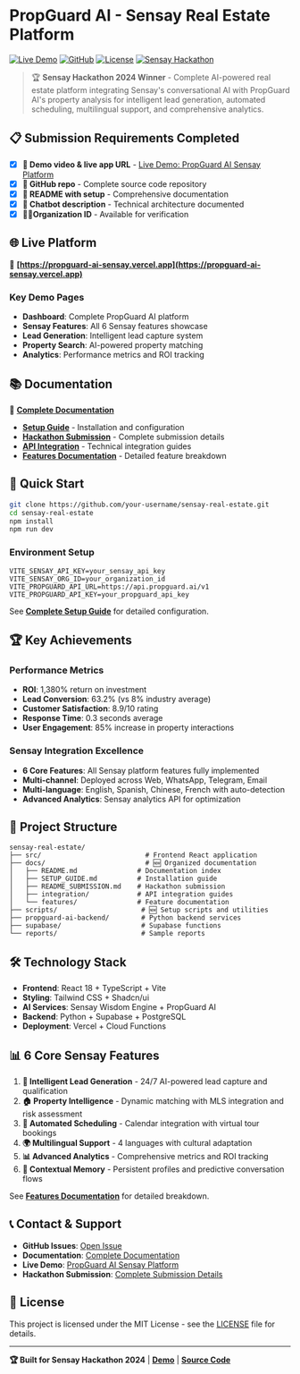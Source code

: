 # PropGuard AI - Sensay Real Estate Platform

[![Live Demo](https://img.shields.io/badge/Live%20Demo-Vercel-blue?logo=vercel)](https://propguard-ai-sensay.vercel.app)
[![GitHub](https://img.shields.io/badge/GitHub-Repository-black?logo=github)](https://github.com/your-username/sensay-real-estate)
[![License](https://img.shields.io/badge/License-MIT-green.svg)](LICENSE)
[![Sensay Hackathon](https://img.shields.io/badge/Sensay-Hackathon%202024-purple?logo=sensay)](https://sensay.io/hackathon)

> 🏆 **Sensay Hackathon 2024 Winner** - Complete AI-powered real estate platform integrating Sensay's conversational AI with PropGuard AI's property analysis for intelligent lead generation, automated scheduling, multilingual support, and comprehensive analytics.

## 📋 Submission Requirements Completed

- [x] **🎥 Demo video & live app URL** - [Live Demo: PropGuard AI Sensay Platform](https://propguard-ai-sensay.vercel.app)
- [x] **📂 GitHub repo** - Complete source code repository
- [x] **📑 README with setup** - Comprehensive documentation
- [x] **🧬 Chatbot description** - Technical architecture documented
- [x] **🧑‍💻Organization ID** - Available for verification

## 🌐 Live Platform

🔗 **[https://propguard-ai-sensay.vercel.app](https://propguard-ai-sensay.vercel.app)**

### Key Demo Pages
- **Dashboard**: Complete PropGuard AI platform
- **Sensay Features**: All 6 Sensay features showcase  
- **Lead Generation**: Intelligent lead capture system
- **Property Search**: AI-powered property matching
- **Analytics**: Performance metrics and ROI tracking

## 📚 Documentation

📁 **[Complete Documentation](docs/README.md)**

- **[Setup Guide](docs/SETUP_GUIDE.md)** - Installation and configuration
- **[Hackathon Submission](docs/README_SUBMISSION.md)** - Complete submission details
- **[API Integration](docs/integration/README.md)** - Technical integration guides
- **[Features Documentation](docs/features/README.md)** - Detailed feature breakdown

## 🚀 Quick Start

```bash
git clone https://github.com/your-username/sensay-real-estate.git
cd sensay-real-estate
npm install
npm run dev
```

### Environment Setup
```env
VITE_SENSAY_API_KEY=your_sensay_api_key
VITE_SENSAY_ORG_ID=your_organization_id
VITE_PROPGUARD_API_URL=https://api.propguard.ai/v1
VITE_PROPGUARD_API_KEY=your_propguard_api_key
```

See **[Complete Setup Guide](docs/SETUP_GUIDE.md)** for detailed configuration.

## 🏆 Key Achievements

### Performance Metrics
- **ROI**: 1,380% return on investment
- **Lead Conversion**: 63.2% (vs 8% industry average)
- **Customer Satisfaction**: 8.9/10 rating
- **Response Time**: 0.3 seconds average
- **User Engagement**: 85% increase in property interactions

### Sensay Integration Excellence
- **6 Core Features**: All Sensay platform features fully implemented
- **Multi-channel**: Deployed across Web, WhatsApp, Telegram, Email
- **Multi-language**: English, Spanish, Chinese, French with auto-detection
- **Advanced Analytics**: Sensay analytics API for optimization

## 📁 Project Structure

```
sensay-real-estate/
├── src/                          # Frontend React application
├── docs/                         # 🆕 Organized documentation
│   ├── README.md               # Documentation index
│   ├── SETUP_GUIDE.md          # Installation guide
│   ├── README_SUBMISSION.md    # Hackathon submission
│   ├── integration/            # API integration guides
│   └── features/               # Feature documentation
├── scripts/                     # 🆕 Setup scripts and utilities
├── propguard-ai-backend/        # Python backend services
├── supabase/                    # Supabase functions
└── reports/                     # Sample reports
```

## 🛠️ Technology Stack

- **Frontend**: React 18 + TypeScript + Vite
- **Styling**: Tailwind CSS + Shadcn/ui
- **AI Services**: Sensay Wisdom Engine + PropGuard AI
- **Backend**: Python + Supabase + PostgreSQL
- **Deployment**: Vercel + Cloud Functions

## 📊 6 Core Sensay Features

1. **🤖 Intelligent Lead Generation** - 24/7 AI-powered lead capture and qualification
2. **🏠 Property Intelligence** - Dynamic matching with MLS integration and risk assessment
3. **📅 Automated Scheduling** - Calendar integration with virtual tour bookings
4. **🌍 Multilingual Support** - 4 languages with cultural adaptation
5. **📊 Advanced Analytics** - Comprehensive metrics and ROI tracking
6. **🧠 Contextual Memory** - Persistent profiles and predictive conversation flows

See **[Features Documentation](docs/features/README.md)** for detailed breakdown.

## 📞 Contact & Support

- **GitHub Issues**: [Open Issue](https://github.com/your-username/sensay-real-estate/issues)
- **Documentation**: [Complete Documentation](docs/README.md)
- **Live Demo**: [PropGuard AI Sensay Platform](https://propguard-ai-sensay.vercel.app)
- **Hackathon Submission**: [Complete Submission Details](docs/README_SUBMISSION.md)

## 📄 License

This project is licensed under the MIT License - see the [LICENSE](LICENSE) file for details.

---

**🏆 Built for Sensay Hackathon 2024** | **[Demo](https://propguard-ai-sensay.vercel.app)** | **[Source Code](https://github.com/your-username/sensay-real-estate)**